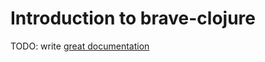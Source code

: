 # Introduction to brave-clojure

TODO: write [great documentation](http://jacobian.org/writing/what-to-write/)
